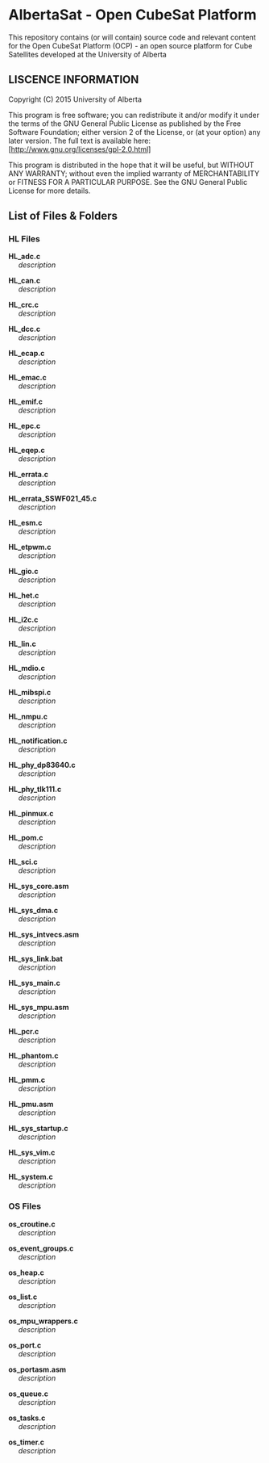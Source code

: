 # AlbertaSat - Open CubeSat Platform #

This repository contains (or will contain) source code and relevant content for the Open CubeSat Platform (OCP) - an open source platform for Cube Satellites developed at the University of Alberta

## LISCENCE INFORMATION ##

Copyright (C) 2015  University of Alberta

This program is free software; you can redistribute it and/or modify it under the terms of the GNU General Public License as published by the Free Software Foundation; either version 2 of the License, or (at your option) any later version.
The full text is available here: [http://www.gnu.org/licenses/gpl-2.0.html]

This program is distributed in the hope that it will be useful, but WITHOUT ANY WARRANTY; without even the implied warranty of MERCHANTABILITY or FITNESS FOR A PARTICULAR PURPOSE.  See the GNU General Public License for more details.

<!-- ## How to document a file in markdown
NOTE: Markdown replaces multiple regular spaces with a single space,  in order to tab delimit one can type *alt+0+1+6+0*  
NOTE: In order to perform a carraige return a sentence must end with 2 or more spaces ie.(sample text here  )    
**File Name Here**  
     *description* -->

## List of Files & Folders ##

### HL Files ###
**HL_adc.c**  
     *description*  

**HL_can.c**  
     *description*  

**HL_crc.c**  
     *description*  

**HL_dcc.c**  
     *description*  

**HL_ecap.c**  
     *description*  

**HL_emac.c**  
     *description*  

**HL_emif.c**  
     *description*  

**HL_epc.c**  
     *description*  

**HL_eqep.c**  
     *description*  

**HL_errata.c**  
     *description*  

**HL_errata_SSWF021_45.c**  
     *description*  

**HL_esm.c**  
     *description*  

**HL_etpwm.c**  
     *description*  

**HL_gio.c**  
     *description*  

**HL_het.c**  
     *description*  

**HL_i2c.c**  
     *description*  

**HL_lin.c**  
     *description*  

**HL_mdio.c**  
     *description*  

**HL_mibspi.c**  
     *description*  

**HL_nmpu.c**  
     *description*  

**HL_notification.c**  
     *description*  

**HL_phy_dp83640.c**  
     *description*  

**HL_phy_tlk111.c**  
     *description*  

**HL_pinmux.c**  
     *description*  

**HL_pom.c**  
     *description*  

**HL_sci.c**  
     *description*  

**HL_sys_core.asm**  
     *description*  

**HL_sys_dma.c**  
     *description*  

**HL_sys_intvecs.asm**  
     *description*  

**HL_sys_link.bat**  
     *description*  

**HL_sys_main.c**  
     *description*  

**HL_sys_mpu.asm**  
     *description*  

**HL_pcr.c**  
     *description*  

**HL_phantom.c**  
     *description*  

**HL_pmm.c**  
     *description*  

**HL_pmu.asm**  
     *description*  

**HL_sys_startup.c**  
     *description*  

**HL_sys_vim.c**  
     *description*  

**HL_system.c**  
     *description*  


### OS Files ###
**os_croutine.c**  
     *description*  

**os_event_groups.c**  
     *description*  

**os_heap.c**  
     *description*  

**os_list.c**  
     *description*  

**os_mpu_wrappers.c**  
     *description*  

**os_port.c**  
     *description*  

**os_portasm.asm**  
     *description*  

**os_queue.c**  
     *description*  

**os_tasks.c**  
     *description*  

**os_timer.c**  
     *description*  
